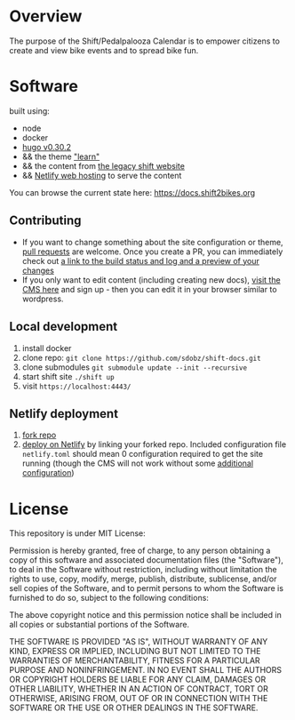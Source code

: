 # Overview

The purpose of the Shift/Pedalpalooza Calendar is to empower citizens to create and view bike events and to spread bike fun.

# Software

built using:
- node
- docker
- [hugo v0.30.2](https://gohugo.io) 
- && the theme ["learn"](https://learn.netlify.com)
- && the content from [the legacy shift website](https://shift2bikes.org)
- && [Netlify web hosting](https://www.netlify.com) to serve the content

You can browse the current state here:  https://docs.shift2bikes.org

## Contributing

- If you want to change something about the site configuration or theme, [pull requests](https://help.github.com/articles/creating-a-pull-request/) are welcome.  Once you create a PR, you can immediately check out [a link to the build status and log and a preview of your changes](https://app.netlify.com/sites/shift-docs/deploys)
- If you only want to edit content (including creating new docs), [visit the CMS here](https://docs.shift2bikes.org/admin/#) and sign up - then you can edit it in your browser similar to wordpress.

## Local development
1. install docker
2. clone repo: `git clone https://github.com/sdobz/shift-docs.git`
3. clone submodules `git submodule update --init --recursive`
4. start shift site `./shift up`
5. visit `https://localhost:4443/`


## Netlify deployment
1. [fork repo](https://help.github.com/articles/fork-a-repo/)
2. [deploy on Netlify](https://app.netlify.com/start) by linking your forked repo.  Included configuration file `netlify.toml` should mean 0 configuration required to get the site running (though the CMS will not work without some [additional configuration](https://www.netlifycms.org/docs/quick-start/#authentication))

# License

This repository is under MIT License:

Permission is hereby granted, free of charge, to any person obtaining a copy of this software and associated documentation files (the "Software"), to deal in the Software without restriction, including without limitation the rights to use, copy, modify, merge, publish, distribute, sublicense, and/or sell copies of the Software, and to permit persons to whom the Software is furnished to do so, subject to the following conditions:

The above copyright notice and this permission notice shall be included in all copies or substantial portions of the Software.

THE SOFTWARE IS PROVIDED "AS IS", WITHOUT WARRANTY OF ANY KIND, EXPRESS OR IMPLIED, INCLUDING BUT NOT LIMITED TO THE WARRANTIES OF MERCHANTABILITY, FITNESS FOR A PARTICULAR PURPOSE AND NONINFRINGEMENT. IN NO EVENT SHALL THE AUTHORS OR COPYRIGHT HOLDERS BE LIABLE FOR ANY CLAIM, DAMAGES OR OTHER LIABILITY, WHETHER IN AN ACTION OF CONTRACT, TORT OR OTHERWISE, ARISING FROM, OUT OF OR IN CONNECTION WITH THE SOFTWARE OR THE USE OR OTHER DEALINGS IN THE SOFTWARE.
